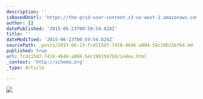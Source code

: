 ```yaml
---
description: ''
isBasedOnUrl: 'https://the-grid-user-content.s3-us-west-2.amazonaws.com/21ebac58-be15-4691-9aa8-4f2124e68cf1.jpg'
author: []
datePublished: '2015-06-23T00:59:54.828Z'
title: ''
dateModified: '2015-06-23T00:59:54.828Z'
sourcePath: _posts/2015-06-23-fcd115d7-7418-4646-a804-54c19b15b7b4.md
published: true
url: fcd115d7-7418-4646-a804-54c19b15b7b4/index.html
_context: 'http://schema.org'
_type: Article

---
```

![](https://the-grid-user-content.s3-us-west-2.amazonaws.com/21ebac58-be15-4691-9aa8-4f2124e68cf1.jpg)